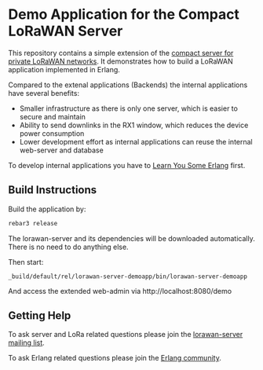 # Demo Application for the Compact LoRaWAN Server

This repository contains a simple extension of the
[compact server for private LoRaWAN networks](https://github.com/gotthardp/lorawan-server).
It demonstrates how to build a LoRaWAN application implemented in Erlang.

Compared to the extenal applications (Backends) the internal applications have
several benefits:
 - Smaller infrastructure as there is only one server, which is easier to secure and maintain
 - Ability to send downlinks in the RX1 window, which reduces the device power consumption
 - Lower development effort as internal applications can reuse the internal web-server and database

To develop internal applications you have to
[Learn You Some Erlang](http://learnyousomeerlang.com/introduction) first.

## Build Instructions

Build the application by:
```bash
rebar3 release
```

The lorawan-server and its dependencies will be downloaded automatically. There is
no need to do anything else.

Then start:
```
_build/default/rel/lorawan-server-demoapp/bin/lorawan-server-demoapp
```

And access the extended web-admin via http://localhost:8080/demo


## Getting Help

To ask server and LoRa related questions please join the
[lorawan-server mailing list](https://groups.google.com/forum/#!forum/lorawan-server).

To ask Erlang related questions please join the
[Erlang community](https://www.erlang.org/community).
